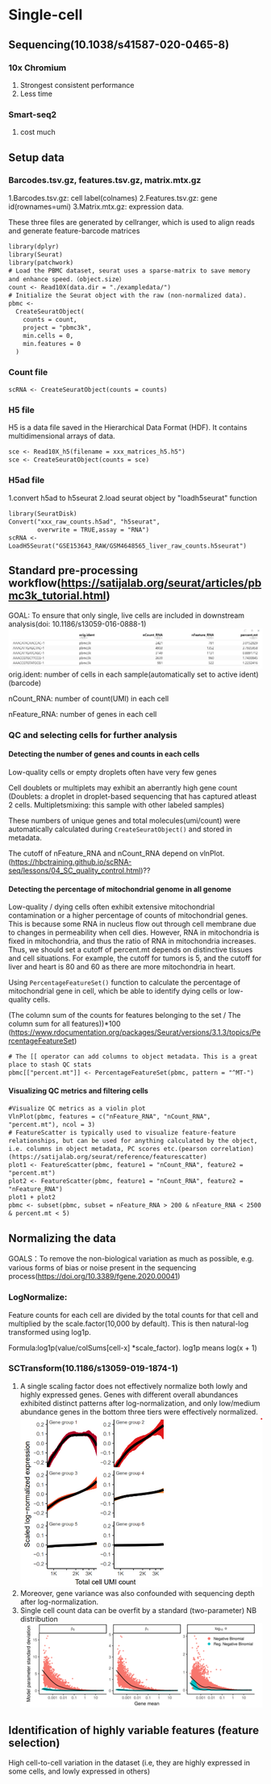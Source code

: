 # Single-cell
## Sequencing(10.1038/s41587-020-0465-8)
### 10x Chromium
1. Strongest consistent performance
2. Less time
### Smart-seq2
1. cost much
## Setup data
### Barcodes.tsv.gz, features.tsv.gz, matrix.mtx.gz
1.Barcodes.tsv.gz: cell label(colnames) 
2.Features.tsv.gz: gene id(rownames=umi) 
3.Matrix.mtx.gz: expression data.

These three files are generated by cellranger, which is used to align reads and generate feature-barcode matrices
```{r}
library(dplyr)
library(Seurat)
library(patchwork)
# Load the PBMC dataset, seurat uses a sparse-matrix to save memory and enhance speed.（object.size）
count <- Read10X(data.dir = "./exampledata/")
# Initialize the Seurat object with the raw (non-normalized data).
pbmc <-
  CreateSeuratObject(
    counts = count,
    project = "pbmc3k",
    min.cells = 0,
    min.features = 0
  )
```
### Count file
```{r}
scRNA <- CreateSeuratObject(counts = counts)
```
### H5 file
H5 is a data file saved in the Hierarchical Data Format (HDF). It contains multidimensional arrays of data.
```{r}
sce <- Read10X_h5(filename = xxx_matrices_h5.h5")
sce <- CreateSeuratObject(counts = sce)
```
### H5ad file
1.convert h5ad to h5seurat
2.load seurat object by "loadh5seurat" function
```{r}
library(SeuratDisk)
Convert("xxx_raw_counts.h5ad", "h5seurat",
        overwrite = TRUE,assay = "RNA")
scRNA <- LoadH5Seurat("GSE153643_RAW/GSM4648565_liver_raw_counts.h5seurat")
```

## Standard pre-processing workflow(https://satijalab.org/seurat/articles/pbmc3k_tutorial.html)
GOAL:  To ensure that only single, live cells are included in downstream analysis(doi: 10.1186/s13059-016-0888-1)
![pbmc_metadata](pbmc_meta.png)
orig.ident: number of cells in each sample(automatically set to active ident)(barcode)

nCount_RNA: number of count(UMI) in each cell

nFeature_RNA: number of genes in each cell

### QC and selecting cells for further analysis
#### Detecting the number of genes and counts in each cells
Low-quality cells or empty droplets often have very few genes

Cell doublets or multiplets may exhibit an aberrantly high gene count
(Doublets: a droplet in droplet-based sequencing that has captured atleast 2 cells. Multipletsmixing: this sample with other labeled samples)

These numbers of unique genes and total molecules(umi/count) were automatically calculated during `CreateSeuratObject()` and stored in metadata.

The cutoff of nFeature_RNA and nCount_RNA depend on vlnPlot.(https://hbctraining.github.io/scRNA-seq/lessons/04_SC_quality_control.html)??

#### Detecting the percentage of mitochondrial genome in all genome

Low-quality / dying cells often exhibit extensive mitochondrial contamination or a higher percentage of counts of mitochondrial genes. This is because some RNA in nucleus flow out through cell membrane due to changes in permeability when cell dies. However, RNA in mitochondria is fixed in mitochondria, and thus the ratio of RNA in mitochondria increases.
Thus, we should set a cutoff of percent.mt depends on distinctive tissues and cell situations. For example, the cutoff for tumors is 5, and the cutoff for liver and heart is 80 and 60 as there are more mitochondria in heart.

Using `PercentageFeatureSet()` function to calculate the percentage of mitochondrial gene in cell, which be able to identify dying cells or low- quality cells.

(The column sum of the counts for features belonging to the set / The column sum for all features))*100  
(https://www.rdocumentation.org/packages/Seurat/versions/3.1.3/topics/PercentageFeatureSet)
```{r mito}
# The [[ operator can add columns to object metadata. This is a great place to stash QC stats
pbmc[["percent.mt"]] <- PercentageFeatureSet(pbmc, pattern = "^MT-")
```

#### Visualizing QC metrics and filtering cells

```{r qc2, fig.height=7, fig.width=13}
#Visualize QC metrics as a violin plot
VlnPlot(pbmc, features = c("nFeature_RNA", "nCount_RNA", "percent.mt"), ncol = 3)
# FeatureScatter is typically used to visualize feature-feature relationships, but can be used for anything calculated by the object, i.e. columns in object metadata, PC scores etc.(pearson correlation)(https://satijalab.org/seurat/reference/featurescatter)
plot1 <- FeatureScatter(pbmc, feature1 = "nCount_RNA", feature2 = "percent.mt") 
plot2 <- FeatureScatter(pbmc, feature1 = "nCount_RNA", feature2 = "nFeature_RNA") 
plot1 + plot2
pbmc <- subset(pbmc, subset = nFeature_RNA > 200 & nFeature_RNA < 2500 & percent.mt < 5)
```
## Normalizing the data
GOALS：To remove the non-biological variation as much as possible, e.g. various forms of bias or noise present in the sequencing process(https://doi.org/10.3389/fgene.2020.00041)

### LogNormalize:
Feature counts for each cell are divided by the total counts for that cell and multiplied by the scale.factor(10,000 by default). This is then natural-log transformed using log1p.

Formula:log1p(value/colSums[cell-x] *scale_factor). log1p means log(x + 1)

### SCTransform(10.1186/s13059-019-1874-1)
1. A single scaling factor does not effectively normalize both lowly and highly expressed genes. Genes with different overall abundances exhibited distinct patterns after log-normalization, and only low/medium abundance genes in the bottom three tiers were effectively normalized.
![log](lognormalization.png)
2. Moreover, gene variance was also confounded with sequencing depth after log-normalization.
3. Single cell count data can be overfit by a standard (two-parameter) NB distribution
![overfit for NB](overfit.png)

## Identification of highly variable features (feature selection)
High cell-to-cell variation in the dataset (i.e, they are highly expressed in some cells, and lowly expressed in others)

